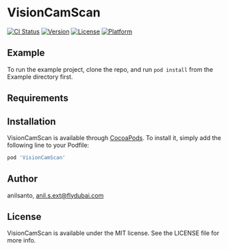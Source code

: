 # VisionCamScan

[![CI Status](https://img.shields.io/travis/anilsanto/VisionCamScan.svg?style=flat)](https://travis-ci.org/anilsanto/VisionCamScan)
[![Version](https://img.shields.io/cocoapods/v/VisionCamScan.svg?style=flat)](https://cocoapods.org/pods/VisionCamScan)
[![License](https://img.shields.io/cocoapods/l/VisionCamScan.svg?style=flat)](https://cocoapods.org/pods/VisionCamScan)
[![Platform](https://img.shields.io/cocoapods/p/VisionCamScan.svg?style=flat)](https://cocoapods.org/pods/VisionCamScan)

## Example

To run the example project, clone the repo, and run `pod install` from the Example directory first.

## Requirements

## Installation

VisionCamScan is available through [CocoaPods](https://cocoapods.org). To install
it, simply add the following line to your Podfile:

```ruby
pod 'VisionCamScan'
```

## Author

anilsanto, anil.s.ext@flydubai.com

## License

VisionCamScan is available under the MIT license. See the LICENSE file for more info.
